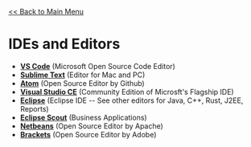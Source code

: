 [<< Back to Main Menu](links.md)

# IDEs and Editors
- **[VS Code]** (Microsoft Open Source Code Editor)
- **[Sublime Text]** (Editor for Mac and PC)
- **[Atom]** (Open Source Editor by Github)
- **[Visual Studio CE]** (Community Edition of Microsft's Flagship IDE)
- **[Eclipse]** (Eclipse IDE -- See other editors for Java, C++, Rust, J2EE, Reports)
- **[Eclipse Scout]** (Business Applications)
- **[Netbeans]** (Open Source Editor by Apache)
- **[Brackets]** (Open Source Editor by Adobe)

<!--  IDEs -->
[VS Code]:https://code.visualstudio.com/
[Eclipse Scout]: https://www.eclipse.org/scout/
[Visual Studio CE]:https://visualstudio.microsoft.com/vs/community/
[Eclipse]:https://www.eclipse.org/
[Atom]: https://atom.io/
[Brackets]: http://brackets.io/
[Netbeans]: https://netbeans.org/
[Sublime Text]: https://www.sublimetext.com/
